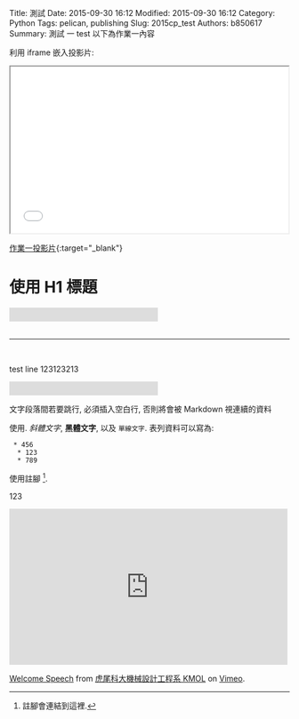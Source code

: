 Title: 測試
Date: 2015-09-30 16:12
Modified: 2015-09-30 16:12
Category: Python
Tags: pelican, publishing
Slug: 2015cp_test
Authors: b850617
Summary: 測試 一 test
以下為作業一內容

利用 iframe 嵌入投影片:

<iframe src="simplest2.html" width="500" height="300"></iframe>

[作業一投影片](simplest2.html){:target="_blank"}

使用 H1 標題
============

<div style="position:relative;width:267px;height:25px;overflow:hidden;">
  <div style="position:absolute;top:-276px;left:-5px">
    <iframe width="300" height="300" 
      src="https://www.youtube.com/embed/z0kGDLzZ05E?rel=0">
    </iframe>
  </div>
</div>

<br>
<hr>
<br>
<p>test line  123123213</p>

<div style="position:relative;width:267px;height:25px;overflow:hidden;">
  <div style="position:absolute;top:-276px;left:-5px">
    <iframe width="300" height="300" 
      src="https://www.youtube.com/embed/Jp2TFRqOOOs?rel=0">
    </iframe>
  </div>
</div>



文字段落間若要跳行, 必須插入空白行, 否則將會被 Markdown 視連續的資料

使用. *斜體文字*, **黑體文字**, 以及 `單線文字`. 表列資料可以寫為:
~~~
 * 456
  * 123
  * 789
~~~


使用註腳 [^1].


123

[^1]: 註腳會連結到這裡.


<iframe src="https://player.vimeo.com/video/137724068" width="500" height="281" frameborder="0" webkitallowfullscreen mozallowfullscreen allowfullscreen></iframe> <p><a href="https://vimeo.com/137724068">Welcome Speech</a> from <a href="https://vimeo.com/user24079973">虎尾科大機械設計工程系 KMOL</a> on <a href="https://vimeo.com">Vimeo</a>.</p>
